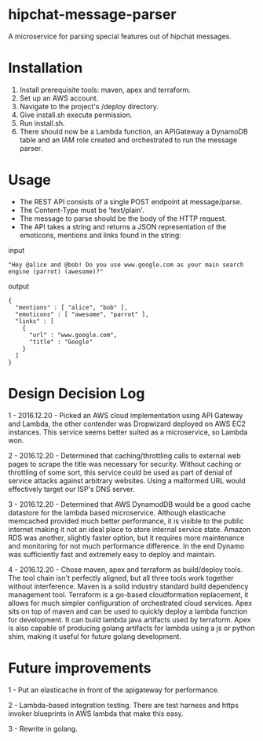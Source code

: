 # hipchat-message-parser
A microservice for parsing special features out of hipchat messages.

# Installation
1. Install prerequisite tools: maven, apex and terraform.
2. Set up an AWS account.
3. Navigate to the project's /deploy directory.
4. Give install.sh execute permission.
5. Run install.sh.
6. There should now be a Lambda function, an APIGateway a DynamoDB table and an IAM role created and orchestrated to run the message parser.

# Usage
* The REST API consists of a single POST endpoint at message/parse. 
* The Content-Type must be 'text/plain'.
* The message to parse should be the body of the HTTP request.
* The API takes a string and returns a JSON representation of the emoticons, mentions and links found in the string:

input
```
"Hey @alice and @bob! Do you use www.google.com as your main search engine (parrot) (awesome)?"
```

output
```
{
  "mentions" : [ "alice", "bob" ],
  "emoticons" : [ "awesome", "parrot" ],
  "links" : [
    { 
      "url" : "www.google.com", 
      "title" : "Google"
    }
  ]
}
```

# Design Decision Log
1 - 2016.12.20 - Picked an AWS cloud implementation using API Gateway and Lambda, the other contender was Dropwizard deployed on AWS EC2 instances. This service seems better suited as a microservice, so Lambda won.

2 - 2016.12.20 - Determined that caching/throttling calls to external web pages to scrape the title was necessary for security. Without caching or throttling of some sort, this service could be used as part of denial of service attacks against arbitrary websites. Using a malformed URL would effectively target our ISP's DNS server.

3 - 2016.12.20 - Determined that AWS DynamodDB would be a good cache datastore for the lambda based microservice. Although elasticache memcached provided much better performance, it is visible to the public internet making it not an ideal place to store internal service state. Amazon RDS was another, slightly faster option, but it requires more maintenance and monitoring for not much performance difference. In the end Dynamo was sufficiently fast and extremely easy to deploy and maintain.

4 - 2016.12.20 - Chose maven, apex and terraform as build/deploy tools. The tool chain isn't perfectly aligned, but all three tools work together without interference. Maven is a solid industry standard build dependency management tool. Terraform is a go-based cloudformation replacement, it allows for much simpler configuration of orchestrated cloud services. Apex sits on top of maven and can be used to quickly deploy a lambda function for development. It can build lambda java artifacts used by terraform. Apex is also capable of producing golang artifacts for lambda using a js or python shim, making it useful for future golang development.


# Future improvements
1 - Put an elasticache in front of the apigateway for performance.

2 - Lambda-based integration testing. There are test harness and https invoker blueprints in AWS lambda that make this easy.

3 - Rewrite in golang.
